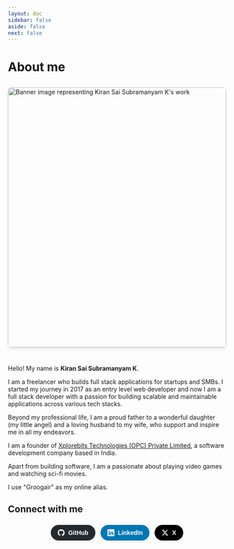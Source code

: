 ```yaml
---
layout: doc
sidebar: false
aside: false
next: false
---
```


# About me

<div style="width: 100%; max-width: 800px; margin: 0 auto 40px auto; margin-top: 30px; overflow: hidden; border-radius: 8px; box-shadow: 0 4px 6px rgba(0, 0, 0, 0.1);">
  <img 
    src="/me.png" 
    alt="Banner image representing Kiran Sai Subramanyam K's work" 
    style="width: 100%; height: 600px; object-fit: cover; object-position: top;"
    loading="lazy"
    decoding="async"
  >
</div>


Hello! My name is **Kiran Sai Subramanyam K**.

I am a freelancer who builds full stack applications for startups and SMBs. I started my journey in 2017 as an entry level web developer and now I am a full stack developer with a passion for building scalable and maintainable applications across various tech stacks.

Beyond my professional life, I am a proud father to a wonderful daughter (my little angel) and a loving husband to my wife, who support and inspire me in all my endeavors.

I am a founder of [Xplorebits Technologies (OPC) Private Limited](https://xplorebits.com), a software development company based in India.

Apart from building software, I am a passionate about playing video games and watching sci-fi movies.

I use "Groogair" as my online alias.


## Connect with me

<div style="display: flex; gap: 12px; margin-top: 24px; justify-content: center;">
  <a href="https://github.com/saikksub" target="_blank" rel="noopener noreferrer" style="text-decoration: none;">
    <button style="background-color: #24292e; color: white; border: none; border-radius: 50px; padding: 10px 16px; font-size: 14px; font-weight: 600; cursor: pointer; transition: all 0.3s ease; display: flex; align-items: center; box-shadow: 0 2px 5px rgba(0,0,0,0.1);">
      <svg xmlns="http://www.w3.org/2000/svg" width="16" height="16" fill="currentColor" viewBox="0 0 16 16" style="margin-right: 8px;">
        <path d="M8 0C3.58 0 0 3.58 0 8c0 3.54 2.29 6.53 5.47 7.59.4.07.55-.17.55-.38 0-.19-.01-.82-.01-1.49-2.01.37-2.53-.49-2.69-.94-.09-.23-.48-.94-.82-1.13-.28-.15-.68-.52-.01-.53.63-.01 1.08.58 1.23.82.72 1.21 1.87.87 2.33.66.07-.52.28-.87.51-1.07-1.78-.2-3.64-.89-3.64-3.95 0-.87.31-1.59.82-2.15-.08-.2-.36-1.02.08-2.12 0 0 .67-.21 2.2.82.64-.18 1.32-.27 2-.27.68 0 1.36.09 2 .27 1.53-1.04 2.2-.82 2.2-.82.44 1.1.16 1.92.08 2.12.51.56.82 1.27.82 2.15 0 3.07-1.87 3.75-3.65 3.95.29.25.54.73.54 1.48 0 1.07-.01 1.93-.01 2.2 0 .21.15.46.55.38A8.012 8.012 0 0 0 16 8c0-4.42-3.58-8-8-8z"/>
      </svg>
      GitHub
    </button>
  </a>
  <a href="https://www.linkedin.com/in/saikksub" target="_blank" rel="noopener noreferrer" style="text-decoration: none;">
    <button style="background-color: #0077b5; color: white; border: none; border-radius: 50px; padding: 10px 16px; font-size: 14px; font-weight: 600; cursor: pointer; transition: all 0.3s ease; display: flex; align-items: center; box-shadow: 0 2px 5px rgba(0,0,0,0.1);">
      <svg xmlns="http://www.w3.org/2000/svg" width="16" height="16" fill="currentColor" viewBox="0 0 16 16" style="margin-right: 8px;">
        <path d="M0 1.146C0 .513.526 0 1.175 0h13.65C15.474 0 16 .513 16 1.146v13.708c0 .633-.526 1.146-1.175 1.146H1.175C.526 16 0 15.487 0 14.854V1.146zm4.943 12.248V6.169H2.542v7.225h2.401zm-1.2-8.212c.837 0 1.358-.554 1.358-1.248-.015-.709-.52-1.248-1.342-1.248-.822 0-1.359.54-1.359 1.248 0 .694.521 1.248 1.327 1.248h.016zm4.908 8.212V9.359c0-.216.016-.432.08-.586.173-.431.568-.878 1.232-.878.869 0 1.216.662 1.216 1.634v3.865h2.401V9.25c0-2.22-1.184-3.252-2.764-3.252-1.274 0-1.845.7-2.165 1.193v.025h-.016a5.54 5.54 0 0 1 .016-.025V6.169h-2.4c.03.678 0 7.225 0 7.225h2.4z"/>
      </svg>
      LinkedIn
    </button>
  </a>
  <a href="https://x.com/saikksub" target="_blank" rel="noopener noreferrer" style="text-decoration: none;">
    <button style="background-color: #000000; color: white; border: none; border-radius: 50px; padding: 10px 16px; font-size: 14px; font-weight: 600; cursor: pointer; transition: all 0.3s ease; display: flex; align-items: center; box-shadow: 0 2px 5px rgba(0,0,0,0.1);">
      <svg xmlns="http://www.w3.org/2000/svg" width="16" height="16" fill="currentColor" viewBox="0 0 24 24" style="margin-right: 8px;">
        <path d="M18.244 2.25h3.308l-7.227 8.26 8.502 11.24H16.17l-5.214-6.817L4.99 21.75H1.68l7.73-8.835L1.254 2.25H8.08l4.713 6.231zm-1.161 17.52h1.833L7.084 4.126H5.117z"/>
      </svg>
      X
    </button>
  </a>
</div>




